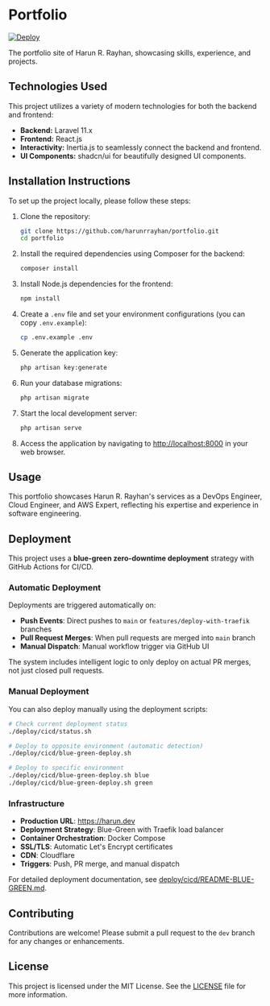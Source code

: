 # Portfolio

[![Deploy](https://github.com/HarunRRayhan/portfolio/actions/workflows/deploy.yml/badge.svg)](https://github.com/HarunRRayhan/portfolio/actions/workflows/deploy.yml)

The portfolio site of Harun R. Rayhan, showcasing skills, experience, and projects.

## Technologies Used

This project utilizes a variety of modern technologies for both the backend and frontend:

- **Backend:** Laravel 11.x
- **Frontend:** React.js
- **Interactivity:** Inertia.js to seamlessly connect the backend and frontend.
- **UI Components:** shadcn/ui for beautifully designed UI components.

## Installation Instructions

To set up the project locally, please follow these steps:

1. Clone the repository:
   ```bash
   git clone https://github.com/harunrrayhan/portfolio.git
   cd portfolio
   ```

2. Install the required dependencies using Composer for the backend:
   ```bash
   composer install
   ```

3. Install Node.js dependencies for the frontend:
   ```bash
   npm install
   ```

4. Create a `.env` file and set your environment configurations (you can copy `.env.example`):
   ```bash
   cp .env.example .env
   ```

5. Generate the application key:
   ```bash
   php artisan key:generate
   ```

6. Run your database migrations:
   ```bash
   php artisan migrate
   ```

7. Start the local development server:
   ```bash
   php artisan serve
   ```

8. Access the application by navigating to [http://localhost:8000](http://localhost:8000) in your web browser.

## Usage

This portfolio showcases Harun R. Rayhan's services as a DevOps Engineer, Cloud Engineer, and AWS Expert, reflecting his expertise and experience in software engineering.

## Deployment

This project uses a **blue-green zero-downtime deployment** strategy with GitHub Actions for CI/CD.

### Automatic Deployment

Deployments are triggered automatically on:
- **Push Events**: Direct pushes to `main` or `features/deploy-with-traefik` branches
- **Pull Request Merges**: When pull requests are merged into `main` branch
- **Manual Dispatch**: Manual workflow trigger via GitHub UI

The system includes intelligent logic to only deploy on actual PR merges, not just closed pull requests.

### Manual Deployment

You can also deploy manually using the deployment scripts:

```bash
# Check current deployment status
./deploy/cicd/status.sh

# Deploy to opposite environment (automatic detection)
./deploy/cicd/blue-green-deploy.sh

# Deploy to specific environment
./deploy/cicd/blue-green-deploy.sh blue
./deploy/cicd/blue-green-deploy.sh green
```

### Infrastructure

- **Production URL**: https://harun.dev
- **Deployment Strategy**: Blue-Green with Traefik load balancer
- **Container Orchestration**: Docker Compose
- **SSL/TLS**: Automatic Let's Encrypt certificates
- **CDN**: Cloudflare
- **Triggers**: Push, PR merge, and manual dispatch

For detailed deployment documentation, see [deploy/cicd/README-BLUE-GREEN.md](deploy/cicd/README-BLUE-GREEN.md).

## Contributing

Contributions are welcome! Please submit a pull request to the `dev` branch for any changes or enhancements.

## License

This project is licensed under the MIT License. See the [LICENSE](LICENSE) file for more information.
